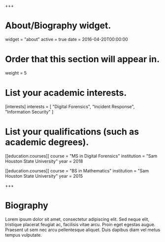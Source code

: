 +++
# About/Biography widget.
widget = "about"
active = true
date = 2016-04-20T00:00:00

# Order that this section will appear in.
weight = 5

# List your academic interests.
[interests]
  interests = [
    "Digital Forensics",
    "Incident Response",
    "Information Security"
  ]

# List your qualifications (such as academic degrees).

[[education.courses]]
  course = "MS in Digital Forensics"
  institution = "Sam Houston State University"
  year = 2018

[[education.courses]]
  course = "BS in Mathematics"
  institution = "Sam Houston State University"
  year = 2015
 
+++

# Biography

Lorem ipsum dolor sit amet, consectetur adipiscing elit. Sed neque elit, tristique placerat feugiat ac, facilisis vitae arcu. Proin eget egestas augue. Praesent ut sem nec arcu pellentesque aliquet. Duis dapibus diam vel metus tempus vulputate. 
